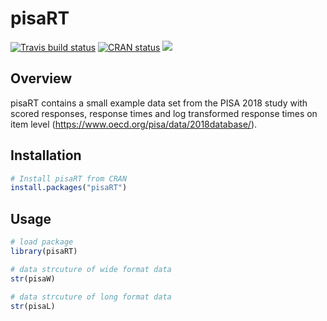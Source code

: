 # pisaRT

<!-- badges: start -->
[![Travis build status](https://travis-ci.org/beckerbenj/pisaRT.svg?branch=master)](https://travis-ci.org/beckerbenj/pisaRT)
[![CRAN status](https://www.r-pkg.org/badges/version/pisaRT)](https://CRAN.R-project.org/package=pisaRT)
[![](http://cranlogs.r-pkg.org/badges/grand-total/pisaRT?color=blue)](https://cran.r-project.org/package=pisaRT)
<!-- badges: end -->

## Overview

pisaRT contains a small example data set from the PISA 2018 study with scored responses, response times and log transformed response times on item level (<https://www.oecd.org/pisa/data/2018database/>). 

## Installation

```R
# Install pisaRT from CRAN
install.packages("pisaRT")
```

## Usage

```R
# load package
library(pisaRT)

# data strcuture of wide format data
str(pisaW)

# data strcuture of long format data
str(pisaL)
```
